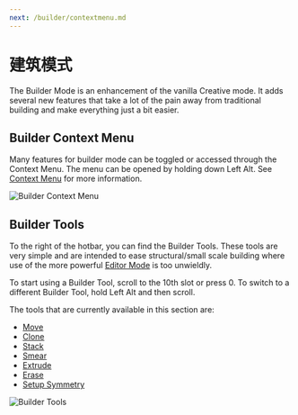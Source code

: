 ```yaml
---
next: /builder/contextmenu.md
---
```


# 建筑模式
The Builder Mode is an enhancement of the vanilla Creative mode. It adds several new features that take a lot of the pain away from traditional building and make everything just a bit easier.


## Builder Context Menu
Many features for builder mode can be toggled or accessed through the Context Menu. The menu can be opened by holding down Left Alt. See [Context Menu](builder/contextmenu.md) for more information.

![Builder Context Menu](/images/AltMenuOverview.png)

## Builder Tools
To the right of the hotbar, you can find the Builder Tools. These tools are very simple and are intended to ease structural/small scale building where use of the more powerful [Editor Mode](editor/intro.md) is too unwieldly.

To start using a Builder Tool, scroll to the 10th slot or press 0.
To switch to a different Builder Tool, hold Left Alt and then scroll.

The tools that are currently available in this section are:
- [Move](/builder/move.md)
- [Clone](/builder/clone.md)
- [Stack](/builder/stack.md)
- [Smear](/builder/smear.md)
- [Extrude](/builder/extrude.md)
- [Erase](/builder/erase.md)
- [Setup Symmetry](/builder/setupsymmetry.md)

![Builder Tools](/images/BuilderToolsOverview.png)